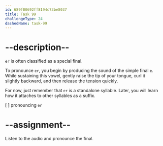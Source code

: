 ```yaml
---
id: 689f00692ff8194c73be8037
title: Task 99
challengeType: 24
dashedName: task-99
---
```


<!--SPEAKING-->

<!-- (Audio) A: er -->

# --description--

`​er`​ is often classified as a ​special final.

To pronounce `er`, you begin by producing the sound of the simple final `e`. While sustaining this vowel, gently raise the tip of your tongue, curl it slightly backward, and then release the tension quickly.

For now, just remember that `er` is a standalone syllable. Later, you will learn how it attaches to other syllables as a suffix.

[ ] pronouncing `er`

# --assignment--

Listen to the audio and pronounce the final.
